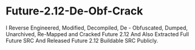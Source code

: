 # Future-2.12-De-Obf-Crack
I Reverse Engineered, Modified, Decompiled, De - Obfuscated, Dumped, Unarchived, Re-Mapped and Cracked Future 2.12 And Also Extracted Full Future SRC And Released Future 2.12 Buildable SRC Publicly.

